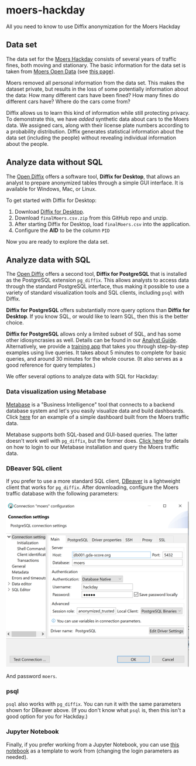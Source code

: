 # moers-hackday

All you need to know to use Diffix anonymization for the Moers Hackday

## Data set

The data set for the [Moers Hackday](https://www.codeforniederrhein.de/hackday-2022/) consists of several years of traffic fines, both moving and stationary. The basic information for the data set is taken from [Moers Open Data](https://www.offenesdatenportal.de/organization/moers) (see [this page](https://www.offenesdatenportal.de/organization/20a7743d-057b-4e0e-a341-cf0adaf1502a?groups=transport-verkehr&tags=Bu%C3%9Fgelder)).

Moers removed all personal information from the data set. This makes the dataset private, but results in the loss of some potentially information about the data: How many different cars have been fined? How many fines do different cars have? Where do the cars come from?

Diffix allows us to learn this kind of information while still protecting privacy. To demonstrate this, we have *added* synthetic data about cars to the Moers data. We assigned cars, along with their license plate numbers according to a probability distribution. Diffix generates statistical information about the data set (including the people) without revealing individual information about the people.

## Analyze data without SQL

The [Open Diffix](https://open-diffix.org) offers a software tool, **Diffix for Desktop**, that allows an analyst to prepare anonymized tables through a simple GUI interface. It is available for Windows, Mac, or Linux.

To get started with Diffix for Desktop:

1. Download [Diffix for Desktop](https://www.open-diffix.org/download).
2. Download `finalMoers.csv.zip` from this GitHub repo and unzip.
4. After starting Diffix for Desktop, load `finalMoers.csv` into the application.
5. Configure the **AID** to be the column `PID`

Now you are ready to explore the data set.

## Analyze data with SQL

The [Open Diffix](https://open-diffix.org) offers a second tool, **Diffix for PostgreSQL** that is installed as the PostgreSQL extension `pg_diffix`. This allows analysts to access data through the standard PostgreSQL interface, thus making it possible to use a variety of standard visualization tools and SQL clients, including `psql` with Diffix.

**Diffix for PostgreSQL** offers substantially more query options than **Diffix for Desktop**. If you know SQL, or would like to learn SQL, then this is the better choice.

**Diffix for PostgreSQL** allows only a limited subset of SQL, and has some other idiosyncrasies as well. Details can be found in our [Analyst Guide](https://github.com/diffix/pg_diffix/blob/master/docs/analyst_guide.md). Alternatively, we provide a [training app](https://training.open-diffix.org/) that takes you through step-by-step examples using live queries. It takes about 5 minutes to complete for basic queries, and around 30 minutes for the whole course. (It also serves as a good reference for query templates.)

We offer several options to analyze data with SQL for Hackday:

### Data visualization using Metabase

[Metabase](https://www.metabase.com/) is a "Business Intelligence" tool that connects to a backend database system and let's you easily visualize data and build dashboards.  Click [here](http://metabase.open-diffix.org/public/dashboard/639cfe51-f9d5-4683-b76b-a9328f46a418) for an example of a simple dashboard built from the Moers traffic data.

Metabase supports both SQL-based and GUI-based queries. The latter doesn't work well with `pg_diffix`, but the former does. [Click here](metabase.md) for details on how to login to our Metabase installation and query the Moers traffic data.

### DBeaver SQL client

If you prefer to use a more standard SQL client, [DBeaver](https://dbeaver.io/) is a lightweight client that works for `pg_diffix`. After downloading, configure the Moers traffic database with the following parameters:

<img src="images/dbeaver.png" width="500">

And password `moers`.

### psql

`psql` also works with `pg_diffix`. You can run it with the same parameters shown for DBeaver above. (If you don't know what `psql` is, then this isn't a good option for you for Hackday.)

### Jupyter Notebook

Finally, if you prefer working from a Jupyter Notebook, you can use [this notebook](https://github.com/diffix/pg_diffix/blob/master/docs/banking.ipynb) as a template to work from (changing the login parameters as needed).
